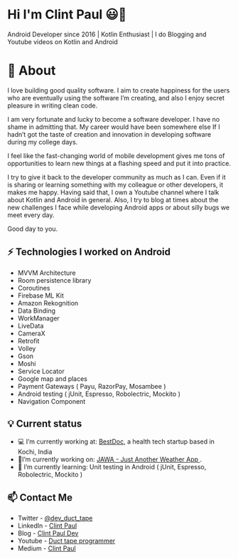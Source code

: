 # Hi I'm Clint Paul 😃👋
Android Developer since 2016 | Kotlin Enthusiast | I do Blogging and Youtube videos on Kotlin and Android

# 🧐 About
I love building good quality software. I aim to create happiness for the users who are eventually using the software I’m creating, and also I enjoy secret pleasure in writing clean code. 

I am very fortunate and lucky to become a software developer. I have no shame in admitting that. My career would have been somewhere else If I hadn’t got the taste of creation and innovation in developing software during my college days.

I feel like the fast-changing world of mobile development gives me tons of opportunities to learn new things at a flashing speed and put it into practice. 

I try to give it back to the developer community as much as I can. Even if it is sharing or learning something with my colleague or other developers, it makes me happy. Having said that, I own a Youtube channel where I talk about Kotlin and Android in general. Also, I try to blog at times about the new challenges I face while developing Android apps or about silly bugs we meet every day. 

Good day to you. 

## ⚡ Technologies I worked on Android 

- MVVM Architecture 
- Room persistence library 
- Coroutines 
- Firebase ML Kit 
- Amazon Rekognition 
- Data Binding 
- WorkManager 
- LiveData 
- CameraX 
- Retrofit
- Volley 
- Gson 
- Moshi 
- Service Locator 
- Google map and places 
- Payment Gateways ( Payu, RazorPay, Mosambee ) 
- Android testing ( jUnit, Espresso, Robolectric, Mockito ) 
- Navigation Component

## 💡 Current status 

- 💻 I’m currently working at: [BestDoc](https://www.bestdocapp.com/), a health tech startup based in Kochi, India  
- 🔨I’m currently working on: [JAWA - Just Another Weather App ](https://github.com/clint22/justAnotherWeatherApp). 
- 📖 I’m currently learning: Unit testing in Android ( jUnit, Espresso, Robolectric, Mockito )  

## 📫 Contact Me
- Twitter - [@dev_duct_tape](https://twitter.com/dev_duct_tape)
- LinkedIn - [Clint Paul](https://www.linkedin.com/in/clint-paul-2504bba7/)
- Blog - [Clint Paul Dev](https://clintpauldev.com/)
- Youtube - [Duct tape programmer](https://www.youtube.com/channel/UC6j-4K0IZbJvmwBB1J7B5-A)
- Medium - [Clint Paul](https://medium.com/@clintpaul)
